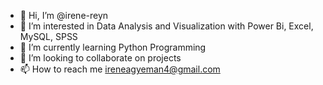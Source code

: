 - 👋 Hi, I’m @irene-reyn
- 👀 I’m interested in Data Analysis and Visualization with Power Bi, Excel, MySQL, SPSS
- 🌱 I’m currently learning Python Programming
- 💞️ I’m looking to collaborate on projects
- 📫 How to reach me ireneagyeman4@gmail.com

<!---
irene-reyn/irene-reyn is a ✨ special ✨ repository because its `README.md` (this file) appears on your GitHub profile.
You can click the Preview link to take a look at your changes.
--->
